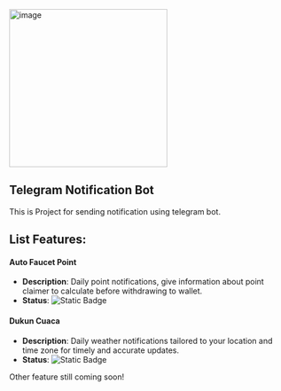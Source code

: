 <img width="285" alt="image" src="https://github.com/user-attachments/assets/47aa0779-a478-4977-acd2-096357d3b389">

## Telegram Notification Bot
This is Project for sending notification using telegram bot.

## List Features:

#### Auto Faucet Point
- **Description**: Daily point notifications, give information about point claimer to calculate before withdrawing to wallet.
- **Status**: ![Static Badge](https://img.shields.io/badge/Disabled-disabled?color=red)

#### Dukun Cuaca
- **Description**: Daily weather notifications tailored to your location and time zone for timely and accurate updates.
- **Status**: ![Static Badge](https://img.shields.io/badge/Active-active?color=green)

  
Other feature still coming soon!
